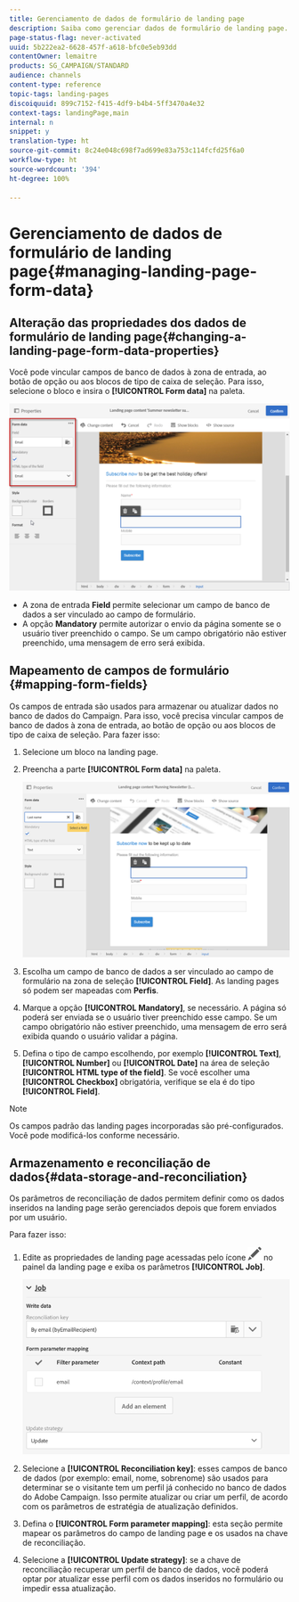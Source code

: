 ```yaml
---
title: Gerenciamento de dados de formulário de landing page
description: Saiba como gerenciar dados de formulário de landing page.
page-status-flag: never-activated
uuid: 5b222ea2-6628-457f-a618-bfc0e5eb93dd
contentOwner: lemaitre
products: SG_CAMPAIGN/STANDARD
audience: channels
content-type: reference
topic-tags: landing-pages
discoiquuid: 899c7152-f415-4df9-b4b4-5ff3470a4e32
context-tags: landingPage,main
internal: n
snippet: y
translation-type: ht
source-git-commit: 8c24e048c698f7ad699e83a753c114fcfd25f6a0
workflow-type: ht
source-wordcount: '394'
ht-degree: 100%

---
```



# Gerenciamento de dados de formulário de landing page{#managing-landing-page-form-data}

## Alteração das propriedades dos dados de formulário de landing page{#changing-a-landing-page-form-data-properties}

Você pode vincular campos de banco de dados à zona de entrada, ao botão de opção ou aos blocos de tipo de caixa de seleção. Para isso, selecione o bloco e insira o **[!UICONTROL Form data]** na paleta.

![](assets/delivery_content_9.png)

* A zona de entrada **Field** permite selecionar um campo de banco de dados a ser vinculado ao campo de formulário.
* A opção **Mandatory** permite autorizar o envio da página somente se o usuário tiver preenchido o campo. Se um campo obrigatório não estiver preenchido, uma mensagem de erro será exibida.

## Mapeamento de campos de formulário {#mapping-form-fields}

Os campos de entrada são usados para armazenar ou atualizar dados no banco de dados do Campaign. Para isso, você precisa vincular campos de banco de dados à zona de entrada, ao botão de opção ou aos blocos de tipo de caixa de seleção. Para fazer isso:

1. Selecione um bloco na landing page.
1. Preencha a parte **[!UICONTROL Form data]** na paleta.

   ![](assets/editing_lp_content_4.png)

1. Escolha um campo de banco de dados a ser vinculado ao campo de formulário na zona de seleção **[!UICONTROL Field]**. As landing pages só podem ser mapeadas com **Perfis**.

1. Marque a opção **[!UICONTROL Mandatory]**, se necessário. A página só poderá ser enviada se o usuário tiver preenchido esse campo. Se um campo obrigatório não estiver preenchido, uma mensagem de erro será exibida quando o usuário validar a página.

1. Defina o tipo de campo escolhendo, por exemplo **[!UICONTROL Text]**, **[!UICONTROL Number]** ou **[!UICONTROL Date]** na área de seleção **[!UICONTROL HTML type of the field]**.
Se você escolher uma **[!UICONTROL Checkbox]** obrigatória, verifique se ela é do tipo **[!UICONTROL Field]**.

>[!NOTE]
>
>Os campos padrão das landing pages incorporadas são pré-configurados. Você pode modificá-los conforme necessário.

## Armazenamento e reconciliação de dados{#data-storage-and-reconciliation}

Os parâmetros de reconciliação de dados permitem definir como os dados inseridos na landing page serão gerenciados depois que forem enviados por um usuário.

Para fazer isso:

1. Edite as propriedades de landing page acessadas pelo ícone ![](assets/edit_darkgrey-24px.png) no painel da landing page e exiba os parâmetros **[!UICONTROL Job]**.

   ![](assets/lp_parameters_4.png)

1. Selecione a **[!UICONTROL Reconciliation key]**: esses campos de banco de dados (por exemplo: email, nome, sobrenome) são usados para determinar se o visitante tem um perfil já conhecido no banco de dados do Adobe Campaign. Isso permite atualizar ou criar um perfil, de acordo com os parâmetros de estratégia de atualização definidos.
1. Defina o **[!UICONTROL Form parameter mapping]**: esta seção permite mapear os parâmetros do campo de landing page e os usados na chave de reconciliação.
1. Selecione a **[!UICONTROL Update strategy]**: se a chave de reconciliação recuperar um perfil de banco de dados, você poderá optar por atualizar esse perfil com os dados inseridos no formulário ou impedir essa atualização.
